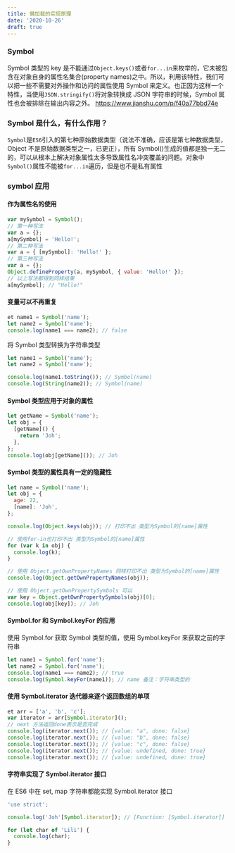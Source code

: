 ```yaml
---
title: 懒加载的实现原理
date: '2020-10-26'
draft: true
---
```


### Symbol

Symbol 类型的 key 是不能通过`Object.keys()`或者`for...in`来枚举的，它未被包含在对象自身的属性名集合(property names)之中。所以，利用该特性，我们可以把一些不需要对外操作和访问的属性使用 Symbol 来定义。也正因为这样一个特性，当使用`JSON.stringify()`将对象转换成 JSON 字符串的时候，Symbol 属性也会被排除在输出内容之外。 https://www.jianshu.com/p/f40a77bbd74e

### Symbol 是什么，有什么作用？

`Symbol`是`ES6`引入的第七种原始数据类型（说法不准确，应该是第七种数据类型，Object 不是原始数据类型之一，已更正），所有 Symbol()生成的值都是独一无二的，可以从根本上解决对象属性太多导致属性名冲突覆盖的问题。对象中`Symbol()`属性不能被`for...in`遍历，但是也不是私有属性

### symbol 应用

#### 作为属性名的使用

```js
var mySymbol = Symbol();
// 第一种写法
var a = {};
a[mySymbol] = 'Hello!';
// 第二种写法
var a = { [mySymbol]: 'Hello!' };
// 第三种写法
var a = {};
Object.defineProperty(a, mySymbol, { value: 'Hello!' });
// 以上写法都得到同样结果
a[mySymbol]; // "Hello!"
```

#### 变量可以不再重复

```js
et name1 = Symbol('name');
let name2 = Symbol('name');
console.log(name1 === name2); // false
```

将 Symbol 类型转换为字符串类型

```js
let name1 = Symbol('name');
let name2 = Symbol('name');

console.log(name1.toString()); // Symbol(name)
console.log(String(name2)); // Symbol(name)
```

#### Symbol 类型应用于对象的属性

```js
let getName = Symbol('name');
let obj = {
  [getName]() {
    return 'Joh';
  },
};
console.log(obj[getName]()); // Joh
```

#### Symbol 类型的属性具有一定的隐藏性

```js
let name = Symbol('name');
let obj = {
  age: 22,
  [name]: 'Joh',
};

console.log(Object.keys(obj)); // 打印不出 类型为Symbol的[name]属性

// 使用for-in也打印不出 类型为Symbol的[name]属性
for (var k in obj) {
  console.log(k);
}

// 使用 Object.getOwnPropertyNames 同样打印不出 类型为Symbol的[name]属性
console.log(Object.getOwnPropertyNames(obj));

// 使用 Object.getOwnPropertySymbols 可以
var key = Object.getOwnPropertySymbols(obj)[0];
console.log(obj[key]); // Joh
```

#### Symbol.for 和 Symbol.keyFor 的应用

使用 Symbol.for 获取 Symbol 类型的值，使用 Symbol.keyFor 来获取之前的字符串

```js
let name1 = Symbol.for('name');
let name2 = Symbol.for('name');
console.log(name1 === name2); // true
console.log(Symbol.keyFor(name1)); // name 备注：字符串类型的
```

#### 使用 Symbol.iterator 迭代器来逐个返回数组的单项

```js
et arr = ['a', 'b', 'c'];
var iterator = arr[Symbol.iterator]();
// next 方法返回done表示是否完成
console.log(iterator.next()); // {value: "a", done: false}
console.log(iterator.next()); // {value: "b", done: false}
console.log(iterator.next()); // {value: "c", done: false}
console.log(iterator.next()); // {value: undefined, done: true}
console.log(iterator.next()); // {value: undefined, done: true}
```

#### 字符串实现了 Symbol.iterator 接口

在 ES6 中在 set, map 字符串都能实现 Symbol.iterator 接口

```js
'use strict';

console.log('Joh'[Symbol.iterator]); // [Function: [Symbol.iterator]]

for (let char of 'Lili') {
  console.log(char);
}
```
